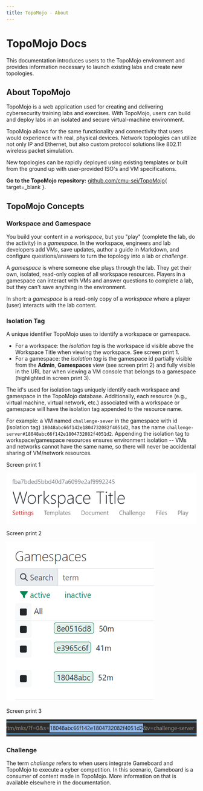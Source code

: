 ```yaml
---
title: TopoMojo - About
---
```


# TopoMojo Docs

This documentation introduces users to the TopoMojo environment and provides information necessary to launch existing labs and create new topologies.

## About TopoMojo

TopoMojo is a web application used for creating and delivering cybersecurity training labs and exercises. With TopoMojo, users can build and deploy labs in an isolated and secure virtual-machine environment.

TopoMojo allows for the same functionality and connectivity that users would experience with real, physical devices. Network topologies can utilize not only IP and Ethernet, but also custom protocol solutions like 802.11 wireless packet simulation.

New topologies can be rapidly deployed using existing templates or built from the ground up with user-provided ISO's and VM specifications.

**Go to the TopoMojo repository:** [github.com/cmu-sei/TopoMojo](https://github.com/cmu-sei/TopoMojo){ target=\_blank }.

## TopoMojo Concepts

### Workspace and Gamespace

You build your content in a _workspace_, but you "play" (complete the lab, do the activity) in a _gamespace_. In the workspace, engineers and lab developers add VMs, save updates, author a guide in Markdown, and configure questions/answers to turn the topology into a lab or _challenge_.

A _gamespace_ is where someone else plays through the lab. They get their own, isolated, read-only copies of all workspace resources. Players in a gamespace can interact with VMs and answer questions to complete a lab, but they can't save anything in the environment.

In short: a _gamespace_ is a read-only copy of a _workspace_ where a player (user) interacts with the lab content.

### Isolation Tag

A unique identifier TopoMojo uses to identify a workspace or gamespace.

- For a workspace: the _isolation tag_ is the workspace id visible above the Workspace Title when viewing the workspace. See screen print 1.
- For a gamespace: the _isolation tag_ is the gamespace id partially visible from the **Admin**, **Gamespaces** view (see screen print 2) and fully visible in the URL bar when viewing a VM console that belongs to a gamespace (highlighted in screen print 3).

The id's used for isolation tags uniquely identify each workspace and gamespace in the TopoMojo database. Additionally, each resource (e.g., virtual machine, virtual network, etc.) associated with a workspace or gamespace will have the isolation tag appended to the resource name.

For example: a VM named `challenge-sever` in the gamespace with id (isolation tag) `18048abc66f142e1804732082f4051d2`, has the name `challenge-server#18048abc66f142e1804732082f4051d2`. Appending the isolation tag to workspace/gamespace resources ensures environment isolation -- VMs and networks cannot have the same name, so there will never be accidental sharing of VM/network resources.

Screen print 1

![workspace isolation tag](img/iso-tag-ws.png)

Screen print 2

![gamespace isolation tag](img/iso-tag-gs.png)

Screen print 3

![isolation tag url](img/iso-tag-url.png)

### Challenge

The term _challenge_ refers to when users integrate Gameboard and TopoMojo to execute a cyber competition. In this scenario, Gameboard is a consumer of content made in TopoMojo. More information on that is available elsewhere in the documentation.
